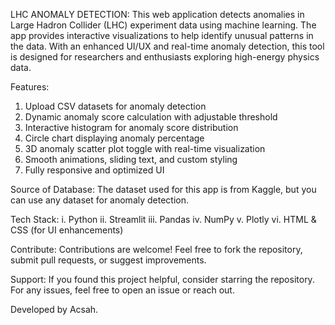 LHC ANOMALY DETECTION:
This web application detects anomalies in Large Hadron Collider (LHC) experiment data using machine learning. The app provides interactive visualizations to help identify unusual patterns in the data. With an enhanced UI/UX and real-time anomaly detection, this tool is designed for researchers and enthusiasts exploring high-energy physics data.

Features:
1. Upload CSV datasets for anomaly detection
2. Dynamic anomaly score calculation with adjustable threshold
3. Interactive histogram for anomaly score distribution
4. Circle chart displaying anomaly percentage
5. 3D anomaly scatter plot toggle with real-time visualization
6. Smooth animations, sliding text, and custom styling
7. Fully responsive and optimized UI

Source of Database:
The dataset used for this app is from Kaggle, but you can use any dataset for anomaly detection.

Tech Stack:
i. Python
ii. Streamlit
iii. Pandas
iv. NumPy
v. Plotly
vi. HTML & CSS (for UI enhancements)

Contribute:
Contributions are welcome! Feel free to fork the repository, submit pull requests, or suggest improvements.

Support:
If you found this project helpful, consider starring the repository. For any issues, feel free to open an issue or reach out.

Developed by Acsah.
